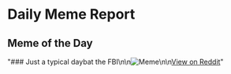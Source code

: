 # Daily Meme Report

## Meme of the Day
"### Just a typical daybat the FBI\n\n![Meme](https://i.redd.it/f7o54549vbpf1.png)\n\n[View on Reddit](https://redd.it/1nhldxm)"
